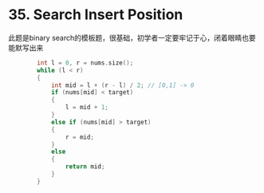 # 35. Search Insert Position

此题是binary search的模板题，很基础，初学者一定要牢记于心，闭着眼睛也要能默写出来
```cpp
        int l = 0, r = nums.size();
        while (l < r)
        {
            int mid = l + (r - l) / 2; // [0,1] -> 0
            if (nums[mid] < target)
            {
                l = mid + 1;
            }
            else if (nums[mid] > target)
            {
                r = mid;
            }
            else
            {
                return mid;
            }
        }
```